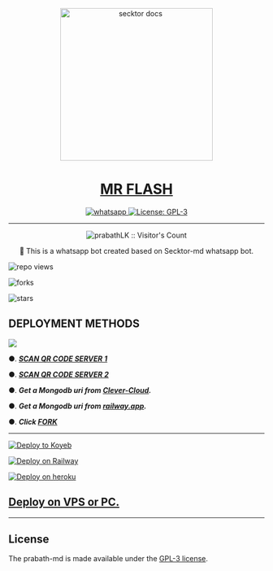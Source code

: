   <p align="center">  
  <a href="[https://i.ibb.co/1fzX8Y1/20230523-165422.jpg] ">
    <img alt="secktor docs" height="300" src="https://i.ibb.co/1fzX8Y1/20230523-165422.jpg">
    <h1 align="center"> MR FLASH</h1>
  </a>
</p>  
<p align="center">
  <a aria-label="Join our chats" href="https://chat.whatsapp.com/KwFkWjI8qJ6B174esar8IM" target="_blank">
    <img alt="whatsapp" src="https://img.shields.io/badge/Join Group-25D366?style=for-the-badge&logo=whatsapp&logoColor=white" />
  </a>
  <a aria-label="Secktor is free to use" href="https://github.com/SamPandey001/Secktor-Md/blob/main/LICENCE" target="_blank">
    <img alt="License: GPL-3" src="https://badges.frapsoft.com/os/gpl/gpl.png?v=103)](https://opensource.org/licenses/GPL-3.0/" target="_blank" />
  </a>

</p>

---

<p align="center"><img src="https://profile-counter.glitch.me/{prabathLK}/count.svg" alt="prabathLK :: Visitor's Count" /></p>

  <p align="center"> 🔴 This is a whatsapp bot created based on Secktor-md whatsapp bot.  </p

  

---

![repo views](https://hits.seeyoufarm.com/api/count/incr/badge.svg?url=https%3A%2F%2Fgithub.com%2FprabathLK%2FPRABATH_MD&count_bg=%2379C83D&title_bg=%23555555&icon=gitpod.svg&icon_color=%23E7E7E7&title=Views&edge_flat=false)

![forks](https://img.shields.io/github/forks/prabathLK/PRABATH_MD?label=Forks&style=social)

![stars](https://img.shields.io/github/stars/prabathLK/PRABATH_MD?style=social)

  

 ## DEPLOYMENT METHODS

 

 <a><img src='https://i.imgur.com/LyHic3i.gif'/></a>

  

●. ***[SCAN QR CODE SERVER 1](https://prabath-md-qr.herokuapp.com/)***

●. ***[SCAN QR CODE SERVER 2](https://prabath-md-slstatus384.koyeb.app/)***

●. ***Get a Mongodb uri from [Clever-Cloud](https://api.clever-cloud.com/v2/session/login).***

●. ***Get a Mongodb uri from [railway.app](https://railway.app).***

●.  ***Click [FORK](https://github.com/prabathLK/PRABATH-MD/fork)***

---

[![Deploy to Koyeb](https://www.koyeb.com/static/images/deploy/button.svg)](https://app.koyeb.com/apps/deploy?type=git&repository=github.com/prabathLK/PRABATH_MD&branch=main&env[SESSION_ID]&env[OWNER_NUMBER]=94762280384&env[MONGODB_URI]&&env[OWNER_NAME]=prabath&env[KOYEB_API]&env[PREFIX]=.&env[BOTCAHX_API]&env[ALIVE_IMG]=https://telegra.ph/file/0ff686352c51b20af8231.jpg&env[ALIVE_MSJ]=IAmOnline&env[global_url]=instagram.com&env[FAKE_COUNTRY_CODE]=92&env[READ_MESSAGE]=false&env[DISABLE_PM]=false&env[WORKTYPE]=public&env[THEME]=PRABATH-MD&env[AUTO_STICKER]=false&env[AUTO_VOICE]=false&env[PACK_INFO]=prabath;madebyprabathmd&name=prabath-md&env[KOYEB_NAME]=prabath-md&env[ANTILINK_VALUES]=chat.whatsapp.com&env[PORT]=8000)

[![Deploy on Railway](https://railway.app/button.svg)](https://railway.app/template/NO4jvb?referralCode=iM43z3)

[![Deploy on heroku](https://www.herokucdn.com/deploy/button.svg)](https://dashboard.heroku.com/new?button-url=https://github.com/PrabathLK/PRABATH_MD&template=https://github.com/PrabathLK/PRABATH_MD.git)

  

 ## [Deploy on VPS or PC.](https://github.com/prabathLK/PRABATH_MD/blob/main/deploy-on-vps.md)

 


 ---

## License

The prabath-md is made available under the [GPL-3 license](https://github.com/SamPandey001/Secktor-Md/blob/main/LICENCE). 
